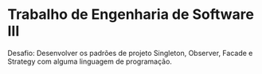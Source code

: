 # Trabalho de Engenharia de Software III
Desafio: Desenvolver os padrões de projeto Singleton, Observer, Facade e Strategy com alguma linguagem de programação.

